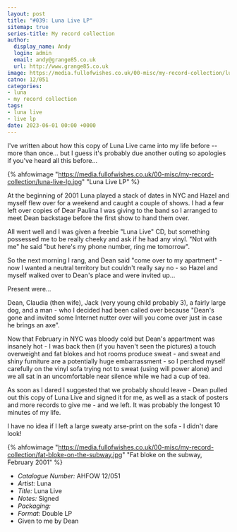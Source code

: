 ```yaml
---
layout: post
title: "#039: Luna Live LP"
sitemap: true
series-title: My record collection
author:
  display_name: Andy
  login: admin
  email: andy@grange85.co.uk
  url: http://www.grange85.co.uk
image: https://media.fullofwishes.co.uk/00-misc/my-record-collection/luna-live-lp.jpg
catno: 12/051
categories:
- luna
- my record collection
tags:
- luna live
- live lp
date: 2023-06-01 00:00 +0000
---
```

I've written about how this copy of Luna Live came into my life before -- more than once... but I guess it's probably due another outing so apologies if you've heard all this before...

{% ahfowimage "https://media.fullofwishes.co.uk/00-misc/my-record-collection/luna-live-lp.jpg" "Luna Live LP" %}

At the beginning of 2001 Luna played a stack of dates in NYC and Hazel and myself flew over for a weekend and caught a couple of shows. I had a few left over copies of Dear Paulina I was giving to the band so I arranged to meet Dean backstage before the first show to hand them over.

All went well and I was given a freebie "Luna Live" CD, but something possessed me to be really cheeky and ask if he had any vinyl. "Not with me" he said "but here's my phone number, ring me tomorrow".

So the next morning I rang, and Dean said "come over to my apartment" - now I wanted a neutral territory but couldn't really say no - so Hazel and myself walked over to Dean's place and were invited up...

Present were...

Dean, Claudia (then wife), Jack (very young child probably 3), a fairly large dog, and a man - who I decided had been called over because "Dean's gone and invited some Internet nutter over will you come over just in case he brings an axe".

Now that February in NYC was bloody cold but Dean's appartment was insanely hot - I was back then (if you haven't seen the pictures) a touch overweight and fat blokes and hot rooms produce sweat - and sweat and shiny furniture are a potentially huge embarrassment - so I perched myself carefully on the vinyl sofa trying not to sweat (using will power alone) and we all sat in an uncomfortable near silence while we had a cup of tea. 

As soon as I dared I suggested that we probably should leave - Dean pulled out this copy of Luna Live and signed it for me, as well as a stack of posters and more records to give me - and we left. It was probably the longest 10 minutes of my life.

I have no idea if I left a large sweaty arse-print on the sofa - I didn't dare look!

{% ahfowimage "https://media.fullofwishes.co.uk/00-misc/my-record-collection/fat-bloke-on-the-subway.jpg" "Fat bloke on the subway, February 2001" %}

 - *Catalogue Number:* AHFOW 12/051
 - *Artist:* Luna
 - *Title:* Luna Live
 - *Notes:* Signed
 - *Packaging:* 
 - *Format:* Double LP
 - Given to me by Dean
